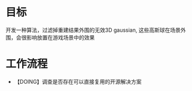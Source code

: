 # 目标
开发一种算法，过滤掉重建结果外围的无效3D gaussian, 这些高斯球在场景外围，会很影响放置在游戏场景中的效果

# 工作流程
- 【DOING】调查是否存在可以直接复用的开源解决方案